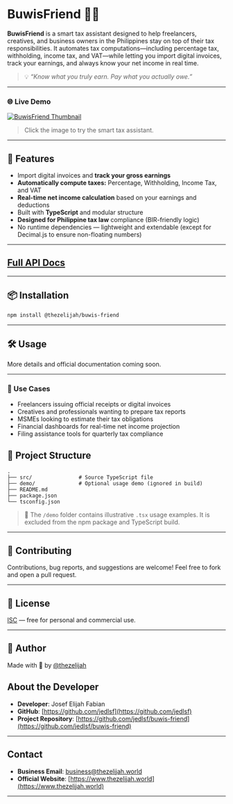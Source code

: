 # BuwisFriend 🧾🤖


**BuwisFriend** is a smart tax assistant designed to help freelancers, creatives, and business owners in the Philippines stay on top of their tax responsibilities. It automates tax computations—including percentage tax, withholding, income tax, and VAT—while letting you import digital invoices, track your earnings, and always know your net income in real time.

> 💡 *“Know what you truly earn. Pay what you actually owe.”*

---

### 🌐 Live Demo

[![BuwisFriend Thumbnail](https://www.thezelijah.world/_next/static/media/WA_Tools_Business_BuwisFriend.833aa6fd.webp)](https://www.thezelijah.world/tools/business-buwis-friend)

> Click the image to try the smart tax assistant.

---

## 🤖 Features

- Import digital invoices and **track your gross earnings**
- **Automatically compute taxes:** Percentage, Withholding, Income Tax, and VAT
- **Real-time net income calculation** based on your earnings and deductions
- Built with **TypeScript** and modular structure
- **Designed for Philippine tax law** compliance (BIR-friendly logic)
- No runtime dependencies — lightweight and extendable (except for Decimal.js to ensure non-floating numbers)

---

##  [Full API Docs](https://www.thezelijah.word/tools/business-buwis-friend/docs)
---

## 📦 Installation

```bash
npm install @thezelijah/buwis-friend
```

---

## 🛠 Usage

More details and official documentation coming soon.

---

### 🧠 Use Cases

- Freelancers issuing official receipts or digital invoices
- Creatives and professionals wanting to prepare tax reports
- MSMEs looking to estimate their tax obligations
- Financial dashboards for real-time net income projection
- Filing assistance tools for quarterly tax compliance



## 📁 Project Structure

```
.
├── src/               # Source TypeScript file
├── demo/              # Optional usage demo (ignored in build)
├── README.md
├── package.json
└── tsconfig.json
```

> 📌 The `/demo` folder contains illustrative `.tsx` usage examples. It is excluded from the npm package and TypeScript build.

---


## 🤝 Contributing

Contributions, bug reports, and suggestions are welcome! Feel free to fork and open a pull request.

---

## 🧾 License

[ISC](LICENSE) — free for personal and commercial use.

---

## 🔗 Author

Made with 💙 by [@thezelijah](https://github.com/thezelijah)


## About the Developer

- **Developer**: Josef Elijah Fabian  
- **GitHub**: [https://github.com/jedlsf](https://github.com/jedlsf)  
- **Project Repository**: [https://github.com/jedlsf/buwis-friend](https://github.com/jedlsf/buwis-friend)  

---

## Contact

- **Business Email**: [business@thezelijah.world](mailto:business@thezelijah.world)  
- **Official Website**: [https://www.thezelijah.world](https://www.thezelijah.world)  

---
